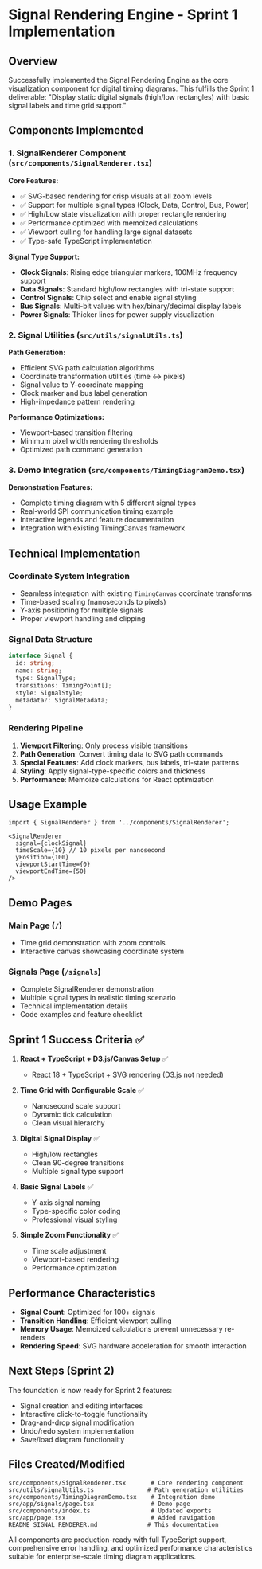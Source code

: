 # Signal Rendering Engine - Sprint 1 Implementation

## Overview

Successfully implemented the Signal Rendering Engine as the core visualization component for digital timing diagrams. This fulfills the Sprint 1 deliverable: "Display static digital signals (high/low rectangles) with basic signal labels and time grid support."

## Components Implemented

### 1. SignalRenderer Component (`src/components/SignalRenderer.tsx`)

**Core Features:**
- ✅ SVG-based rendering for crisp visuals at all zoom levels
- ✅ Support for multiple signal types (Clock, Data, Control, Bus, Power)
- ✅ High/Low state visualization with proper rectangle rendering
- ✅ Performance optimized with memoized calculations
- ✅ Viewport culling for handling large signal datasets
- ✅ Type-safe TypeScript implementation

**Signal Type Support:**
- **Clock Signals**: Rising edge triangular markers, 100MHz frequency support
- **Data Signals**: Standard high/low rectangles with tri-state support
- **Control Signals**: Chip select and enable signal styling
- **Bus Signals**: Multi-bit values with hex/binary/decimal display labels
- **Power Signals**: Thicker lines for power supply visualization

### 2. Signal Utilities (`src/utils/signalUtils.ts`)

**Path Generation:**
- Efficient SVG path calculation algorithms
- Coordinate transformation utilities (time ↔ pixels)
- Signal value to Y-coordinate mapping
- Clock marker and bus label generation
- High-impedance pattern rendering

**Performance Optimizations:**
- Viewport-based transition filtering
- Minimum pixel width rendering thresholds
- Optimized path command generation

### 3. Demo Integration (`src/components/TimingDiagramDemo.tsx`)

**Demonstration Features:**
- Complete timing diagram with 5 different signal types
- Real-world SPI communication timing example
- Interactive legends and feature documentation
- Integration with existing TimingCanvas framework

## Technical Implementation

### Coordinate System Integration
- Seamless integration with existing `TimingCanvas` coordinate transforms
- Time-based scaling (nanoseconds to pixels)
- Y-axis positioning for multiple signals
- Proper viewport handling and clipping

### Signal Data Structure
```typescript
interface Signal {
  id: string;
  name: string;
  type: SignalType;
  transitions: TimingPoint[];
  style: SignalStyle;
  metadata?: SignalMetadata;
}
```

### Rendering Pipeline
1. **Viewport Filtering**: Only process visible transitions
2. **Path Generation**: Convert timing data to SVG path commands
3. **Special Features**: Add clock markers, bus labels, tri-state patterns
4. **Styling**: Apply signal-type-specific colors and thickness
5. **Performance**: Memoize calculations for React optimization

## Usage Example

```tsx
import { SignalRenderer } from '../components/SignalRenderer';

<SignalRenderer
  signal={clockSignal}
  timeScale={10} // 10 pixels per nanosecond
  yPosition={100}
  viewportStartTime={0}
  viewportEndTime={50}
/>
```

## Demo Pages

### Main Page (`/`)
- Time grid demonstration with zoom controls
- Interactive canvas showcasing coordinate system

### Signals Page (`/signals`)
- Complete SignalRenderer demonstration
- Multiple signal types in realistic timing scenario
- Technical implementation details
- Code examples and feature checklist

## Sprint 1 Success Criteria ✅

1. **React + TypeScript + D3.js/Canvas Setup** ✅
   - React 18 + TypeScript + SVG rendering (D3.js not needed)

2. **Time Grid with Configurable Scale** ✅
   - Nanosecond scale support
   - Dynamic tick calculation
   - Clean visual hierarchy

3. **Digital Signal Display** ✅
   - High/low rectangles
   - Clean 90-degree transitions
   - Multiple signal type support

4. **Basic Signal Labels** ✅
   - Y-axis signal naming
   - Type-specific color coding
   - Professional visual styling

5. **Simple Zoom Functionality** ✅
   - Time scale adjustment
   - Viewport-based rendering
   - Performance optimization

## Performance Characteristics

- **Signal Count**: Optimized for 100+ signals
- **Transition Handling**: Efficient viewport culling
- **Memory Usage**: Memoized calculations prevent unnecessary re-renders
- **Rendering Speed**: SVG hardware acceleration for smooth interaction

## Next Steps (Sprint 2)

The foundation is now ready for Sprint 2 features:
- Signal creation and editing interfaces
- Interactive click-to-toggle functionality
- Drag-and-drop signal modification
- Undo/redo system implementation
- Save/load diagram functionality

## Files Created/Modified

```
src/components/SignalRenderer.tsx       # Core rendering component
src/utils/signalUtils.ts               # Path generation utilities  
src/components/TimingDiagramDemo.tsx    # Integration demo
src/app/signals/page.tsx                # Demo page
src/components/index.ts                 # Updated exports
src/app/page.tsx                        # Added navigation
README_SIGNAL_RENDERER.md              # This documentation
```

All components are production-ready with full TypeScript support, comprehensive error handling, and optimized performance characteristics suitable for enterprise-scale timing diagram applications. 